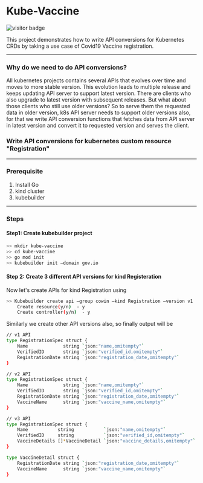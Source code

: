 # Kube-Vaccine
![visitor badge](https://visitor-badge.laobi.icu/badge?page_id=shivi28.kube-vaccine)

This project demonstrates how to write API conversions for Kubernetes CRDs by taking a use case of Covid19 Vaccine registration.

------

### Why do we need to do API conversions?
All kubernetes projects contains several APIs that evolves over time and moves to more stable version. This evolution leads to multiple release and keeps updating API server to support latest version. 
There are clients who also upgrade to latest version with subsequent releases. But what about those clients who still use older versions?
So to serve them the requested data in older version, k8s API server needs to support older versions also, for that we write API conversion functions that fetches data from API server in latest version and convert it to requested version and serves the client.

### Write API conversions for kubernetes custom resource "Registration"  

----
### Prerequisite
1. Install Go
2. kind cluster
3. kubebuilder
----
### Steps

#### Step1: Create kubebuilder project
```bash
>> mkdir kube-vaccine
>> cd kube-vaccine
>> go mod init
>> kubebuilder init —domain gov.io

```

#### Step 2: Create 3 different API versions for kind Registeration

Now let's create APIs for kind Registration using

```bash
>> Kubebuilder create api —group cowin —kind Registration —version v1
    Create resource(y/n)  - y
    Create controller(y/n)  - y    
```
Similarly we create other API versions also, so finally output will be

```bash
// v1 API
type RegistrationSpec struct {
	Name             string `json:"name,omitempty"`
	VerifiedID       string `json:"verified_id,omitempty"`
	RegistrationDate string `json:"registration_date,omitempty"`
}

// v2 API
type RegistrationSpec struct {
	Name             string `json:"name,omitempty"`
	VerifiedID       string `json:"verified_id,omitempty"`
	RegistrationDate string `json:"registration_date,omitempty"`
	VaccineName      string `json:"vaccine_name,omitempty"`
}

// v3 API
type RegistrationSpec struct {
	Name           string           `json:"name,omitempty"`
	VerifiedID     string           `json:"verified_id,omitempty"`
	VaccineDetails []*VaccineDetail `json:"vaccine_details,omitempty"`
}

type VaccineDetail struct {
	RegistrationDate string `json:"registration_date,omitempty"`
	VaccineName      string `json:"vaccine_name,omitempty"`
}

```
